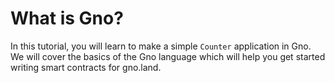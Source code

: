 # What is Gno?

In this tutorial, you will learn to make a simple `Counter` application in Gno.
We will cover the basics of the Gno language which will help you get started
writing smart contracts for gno.land. 
